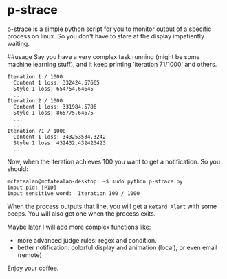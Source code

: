 # p-strace
p-strace is a simple python script for you to monitor output of a specific process on linux. So you don't have to stare at the display impatiently waiting.

##usage
Say you have a very complex task running (might be some machine learning stuff), and it keep printing 'iteration 71/1000'  and others.
```
Iteration 1 / 1000
  Content 1 loss: 332424.57665
  Style 1 loss: 654754.64645
  ...
Iteration 2 / 1000
  Content 1 loss: 331984.5786
  Style 1 loss: 865775.64675
  ...
  ...
Iteration 71 / 1000
  Content 1 loss: 343253534.3242
  Style 1 loss: 432432.432423423
  ...

```
Now, when the iteration achieves 100 you want to get a notification. So you should:

```
mcfatealan@mcfatealan-desktop: ~$ sudo python p-strace.py
input pid: [PID]
input sensitive word:  Iteration 100 / 1000
```


When the process outputs that line, you will get a `Retard Alert` with some beeps. You will also get one when the process exits.

Maybe later I will add more complex functions like:
  * more advanced judge rules: regex and condition.
  * better notification: colorful display and animation (local), or even email (remote)
  
Enjoy your coffee.
